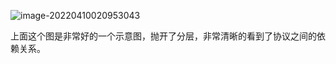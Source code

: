 ![image-20220410020953043](https://img.codekissyoung.com/2022/04/10/ea755673e939f1ab546f36d532e63398.png)

上面这个图是非常好的一个示意图，抛开了分层，非常清晰的看到了协议之间的依赖关系。